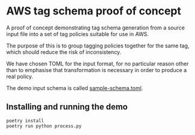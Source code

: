 # AWS tag schema proof of concept

A proof of concept demonstrating tag schema generation from a source input file into a set of tag policies suitable for use in AWS.

The purpose of this is to group tagging policies together for the same tag, which should reduce the risk of inconsistency.

We have chosen TOML for the input format, for no particular reason other than to emphasise that transformation is necessary in order to produce a real policy.

The demo input schema is called
[sample-schema.toml](./sample-schema.toml).

## Installing and running the demo

```
poetry install
poetry run python process.py
```
